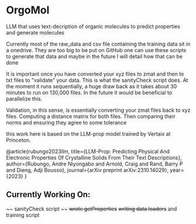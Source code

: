 # OrgoMol
LLM that uses text-decription of organic molecules to predict properties and generate molecules

Currently most of the raw_data and csv file containing the training data sit in a onedrive. They are too big to be put on GitHub
one can use these scripts to generate that data and maybe in the future I will detail how that can be done

It is important once you have converted your xyz files to zmat and then to txt files to "validate" your data. This is what the sanityCheck script does.
At the moment it runs sequentially, a huge draw back as it takes about 30 minutes to run on 130,000 files. In the future it would be beneficial to parallelize this.

Validation, in this sense, is essentially converting your zmat files back to xyz files. Computing a distance matrix for both files. Then comparing their norms and ensuring they agree to some tolerance


this work here is based on the LLM-prop model trained by Vertaix at Princeton.

@article{rubungo2023llm,
  title={LLM-Prop: Predicting Physical And Electronic Properties Of Crystalline Solids From Their Text Descriptions},
  author={Rubungo, Andre Niyongabo and Arnold, Craig and Rand, Barry P and Dieng, Adji Bousso},
  journal={arXiv preprint arXiv:2310.14029},
  year={2023}
}

## Currently Working On:
~~ sanityCheck script ~~
~~wrote getProperties~~
~~writing data loaders~~ and training script


